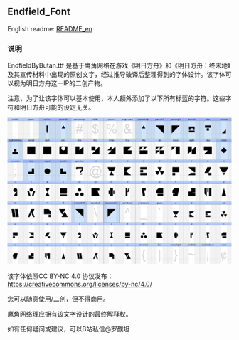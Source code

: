 ## Endfield_Font

English readme: [README_en](./README_en.md)

### 说明

EndfieldByButan.ttf 是基于鹰角网络在游戏《明日方舟》和《明日方舟：终末地》及其宣传材料中出现的原创文字，经过推导破译后整理得到的字体设计。该字体可以视为明日方舟这一IP的二创产物。

注意，为了让该字体可以基本使用，本人额外添加了以下所有标蓝的字符。这些字符和明日方舟可能的设定无关。

![1](./font_overview.png)

该字体依照CC BY-NC 4.0 协议发布： https://creativecommons.org/licenses/by-nc/4.0/

您可以随意使用/二创，但不得商用。

鹰角网络理应拥有该文字设计的最终解释权。



如有任何疑问或建议，可以B站私信@罗醭坦
